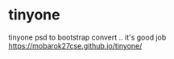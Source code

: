 # tinyone
tinyone psd to bootstrap convert .. it's good job
https://mobarok27cse.github.io/tinyone/
